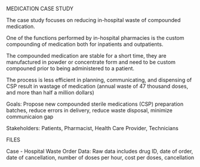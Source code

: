 MEDICATION CASE STUDY

The case study focuses on reducing in-hospital waste of compounded medication.

One of the functions performed by in-hospital pharmacies is the custom compounding of medication both for inpatients and outpatients. 

The compounded medication are stable for a short time, they are manufactured in powder or concentrate form and need to be custom compouned prior to being administered to a patient.

The process is less efficient in planning, communicating, and dispensing of CSP result in wastage of medication (annual waste of 47 thousand doses, and more than half a million dollars)

Goals: Propose new compounded sterile medications (CSP) preparation batches, reduce errors in delivery, reduce waste disposal, minimize communicaion gap

Stakeholders: Patients, Pharmacist, Health Care Provider, Technicians


FILES

Case - Hospital Waste Order Data: Raw data includes drug ID, date of order, date of cancellation, number of doses per hour, cost per doses, cancellation


